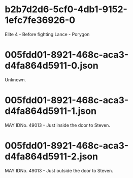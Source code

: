 ﻿# b2b7d2d6-5cf0-4db1-9152-1efc7fe36926-0
Elite 4 - Before fighting Lance - Porygon

# 005fdd01-8921-468c-aca3-d4fa864d5911-0.json
Unknown.
# 005fdd01-8921-468c-aca3-d4fa864d5911-1.json
MAY IDNo. 49013 - Just inside the door to Steven.
# 005fdd01-8921-468c-aca3-d4fa864d5911-2.json
MAY IDNo. 49013 - Just outside the door to Steven.
